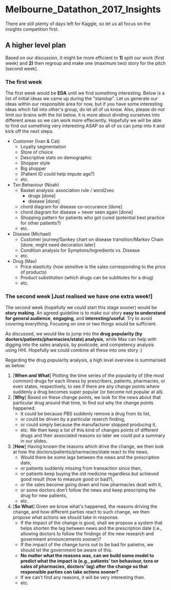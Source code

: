 # Melbourne_Datathon_2017_Insights
There are still plenty of days left for Kaggle, so let us all focus on the insights competition first.

## A higher level plan
Based on our discussion, it might be more efficient to **1)** split our work (first week) and **2)** then regroup and make one (maximum two) story for the pitch (second week).

### The first week
The first week would be **EDA** until we find something interesting. 
Below is a list of initial ideas we came up during the "standup". Let us generate our ideas within our responsible area for now, but if you have some interesting ideas which fall into other's group, do let all of us know. Also, please do not limit our brains with the list below, it is more about dividing ourselves into different areas so we can work more effeciently. Hopefully we will be able to find out something very interesting ASAP so all of us can jump into it and kick off the next steps.

- Customer (Ivan & Cat)
  - Loyalty segmentation
  - Store of choice
  - Descriptive stats on demographic
  - Shopper style
  - Big shopper
  - (Patient ID could help impute age?)
  - etc.
- Txn Behaviour (Noah)
  - Basket analysis: association rule / word2vec
    - drugs [done]
    - disease [done]
  - chord diagram for disease co-occurance [done]
  - chord diagram for disease + never seen again [done]
  - Shopping pattern for patients who got cured (potential best practice for other patients?)
  - etc.
- Disease (Michael)
  - Customer journey/Sankey chart on disease transition/Markov Chain [done, might need decoration later]
  - Condition analysis for Symptons/Ingredients vs. Disease
  - etc.
- Drug (Max)
  - Price elasticity (how sensitive is the sales corresponding to the price of products)
  - Product substitution (which drugs can be subtitutes for a drug)
  - etc.
  
  
### The second week [Just realised we have one extra week!]
The second week (hopefully we could start this stage sooner) would be **story making**.
An agreed guideline is to make our story **easy to understand for general audience**, **engaging**, and **interesting/useful**. Try to avoid covering everything. Focusing on one or two things would be sufficient.

As discussed, we would like to jump into the **drug popularity (by doctors/patients/pharmacies/state) analysis**, while Max can help with digging into the sales analysis, by postcode, and competency analysis using HHI. Hopefully we could combine all these into one story :)

Regarding the drug popularity analysis, a high level overview is summarised as below:
  1. [**When and What**] Plotting the time series of the popularity of (the most common) drugs for each illness by prescribers, patients, pharmacies, or even states, respectively, to see if there are any change points where suddenly a drug becomes super popular (or become not popular at all).
  2. [**Why**] Based on these change points, we look for the news about that particular drug around that time, to find out why the change points happened. 
      - It could be because PBS suddenly remove a drug from its list, 
      - or could be driven by a particular reserch finding, 
      - or could simply because the manufacturer stopped producing it,
      - etc. 
      We then keep a list of this kind of changes points of different drugs and their associated reasons so later we could put a summary in our slides.
  3. [**How**] Having known the reasons which drive the change, we then look at how the doctors/patients/pharmacies/state react to the news.
      - Would there be some lags between the news and the prescription date, 
      - or patients suddenly missing from transaction since then,
      - or patients keep buying the old medicine regardless but achieved good result (how to measure good or bad?), 
      - or the sales become going down and how pharmacies dealt with it,
      - or some doctors don't follow the news and keep prescriping the drug for new patients,
      - etc.
  4. [**So What**] Given we know what's happened, the reasons driving the change, and how different parties react to such change, we then propose what actions we should take in response.
      - If the impact of the change is good, shall we propose a system that helps shorten the lag between news and the prescription date (i.e., allowing doctors to follow the findings of the new research and government announcements sooner)?
      - If the impact of the change turns out to be bad for patietns, we should let the government be aware of this.
      - **No matter what the reasons was, can we build some model to predict what the impact is (e.g., patients' txn behaviour, txns or sales of pharmacies, doctors' lag) after the change so that responsible parties can take actions sooner?**
      - If we can't find any reasons, it will be very interesting then.
      - etc.
